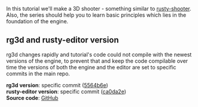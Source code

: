 In this tutorial we'll make a 3D shooter - something similar to [rusty-shooter](https://github.com/mrDIMAS/rusty-shooter).
Also, the series should help you to learn basic principles which lies in the foundation of the engine.

## rg3d and rusty-editor version

rg3d changes rapidly and tutorial's code could not compile with the newest versions of the engine, to prevent that
and keep the code compilable over time the versions of both the engine and the editor are set to specific commits 
in the main repo.

**rg3d version**: specific commit ([5564b6e](https://github.com/rg3dengine/rg3d/commit/a3c3d678c361aa72fc44c36f3e37adc20a54f311))  
**rusty-editor version**: specific commit ([ca0da2e](https://github.com/rg3dengine/rusty-editor/commit/81c942d7bd3e70d3604db803ca987af933d44773))  
**Source code**: [GitHub](https://github.com/rg3dengine/rg3d-tutorials/)
